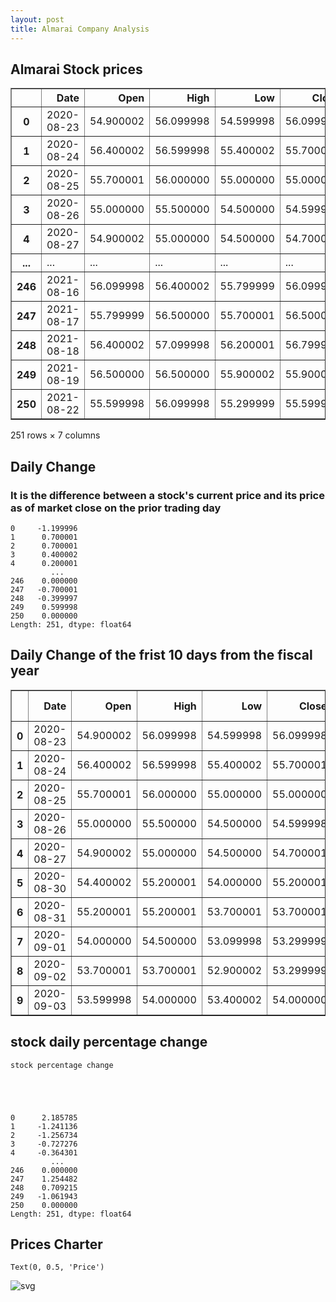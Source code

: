 ```yaml
---
layout: post
title: Almarai Company Analysis
---
```


## **Almarai Stock prices**




<div>
<style scoped>
    .dataframe tbody tr th:only-of-type {
        vertical-align: middle;
    }

    .dataframe tbody tr th {
        vertical-align: top;
    }

    .dataframe thead th {
        text-align: right;
    }
</style>
<table border="1" class="dataframe">
  <thead>
    <tr style="text-align: right;">
      <th></th>
      <th>Date</th>
      <th>Open</th>
      <th>High</th>
      <th>Low</th>
      <th>Close</th>
      <th>Adj Close</th>
      <th>Volume</th>
    </tr>
  </thead>
  <tbody>
    <tr>
      <th>0</th>
      <td>2020-08-23</td>
      <td>54.900002</td>
      <td>56.099998</td>
      <td>54.599998</td>
      <td>56.099998</td>
      <td>55.037498</td>
      <td>1399236</td>
    </tr>
    <tr>
      <th>1</th>
      <td>2020-08-24</td>
      <td>56.400002</td>
      <td>56.599998</td>
      <td>55.400002</td>
      <td>55.700001</td>
      <td>54.645077</td>
      <td>2239510</td>
    </tr>
    <tr>
      <th>2</th>
      <td>2020-08-25</td>
      <td>55.700001</td>
      <td>56.000000</td>
      <td>55.000000</td>
      <td>55.000000</td>
      <td>53.958336</td>
      <td>1285251</td>
    </tr>
    <tr>
      <th>3</th>
      <td>2020-08-26</td>
      <td>55.000000</td>
      <td>55.500000</td>
      <td>54.500000</td>
      <td>54.599998</td>
      <td>53.565910</td>
      <td>654401</td>
    </tr>
    <tr>
      <th>4</th>
      <td>2020-08-27</td>
      <td>54.900002</td>
      <td>55.000000</td>
      <td>54.500000</td>
      <td>54.700001</td>
      <td>53.664017</td>
      <td>541958</td>
    </tr>
    <tr>
      <th>...</th>
      <td>...</td>
      <td>...</td>
      <td>...</td>
      <td>...</td>
      <td>...</td>
      <td>...</td>
      <td>...</td>
    </tr>
    <tr>
      <th>246</th>
      <td>2021-08-16</td>
      <td>56.099998</td>
      <td>56.400002</td>
      <td>55.799999</td>
      <td>56.099998</td>
      <td>56.099998</td>
      <td>340565</td>
    </tr>
    <tr>
      <th>247</th>
      <td>2021-08-17</td>
      <td>55.799999</td>
      <td>56.500000</td>
      <td>55.700001</td>
      <td>56.500000</td>
      <td>56.500000</td>
      <td>284851</td>
    </tr>
    <tr>
      <th>248</th>
      <td>2021-08-18</td>
      <td>56.400002</td>
      <td>57.099998</td>
      <td>56.200001</td>
      <td>56.799999</td>
      <td>56.799999</td>
      <td>332975</td>
    </tr>
    <tr>
      <th>249</th>
      <td>2021-08-19</td>
      <td>56.500000</td>
      <td>56.500000</td>
      <td>55.900002</td>
      <td>55.900002</td>
      <td>55.900002</td>
      <td>294943</td>
    </tr>
    <tr>
      <th>250</th>
      <td>2021-08-22</td>
      <td>55.599998</td>
      <td>56.099998</td>
      <td>55.299999</td>
      <td>55.599998</td>
      <td>55.599998</td>
      <td>368605</td>
    </tr>
  </tbody>
</table>
<p>251 rows × 7 columns</p>
</div>



## **Daily Change**

### **It is the difference between a stock's current price and its price as of market close on the prior trading day**




    0     -1.199996
    1      0.700001
    2      0.700001
    3      0.400002
    4      0.200001
             ...   
    246    0.000000
    247   -0.700001
    248   -0.399997
    249    0.599998
    250    0.000000
    Length: 251, dtype: float64



## **Daily Change of the frist 10 days from the fiscal year**




<div>
<style scoped>
    .dataframe tbody tr th:only-of-type {
        vertical-align: middle;
    }

    .dataframe tbody tr th {
        vertical-align: top;
    }

    .dataframe thead th {
        text-align: right;
    }
</style>
<table border="1" class="dataframe">
  <thead>
    <tr style="text-align: right;">
      <th></th>
      <th>Date</th>
      <th>Open</th>
      <th>High</th>
      <th>Low</th>
      <th>Close</th>
      <th>Adj Close</th>
      <th>Volume</th>
      <th>Daily Change</th>
    </tr>
  </thead>
  <tbody>
    <tr>
      <th>0</th>
      <td>2020-08-23</td>
      <td>54.900002</td>
      <td>56.099998</td>
      <td>54.599998</td>
      <td>56.099998</td>
      <td>55.037498</td>
      <td>1399236</td>
      <td>-1.199996</td>
    </tr>
    <tr>
      <th>1</th>
      <td>2020-08-24</td>
      <td>56.400002</td>
      <td>56.599998</td>
      <td>55.400002</td>
      <td>55.700001</td>
      <td>54.645077</td>
      <td>2239510</td>
      <td>0.700001</td>
    </tr>
    <tr>
      <th>2</th>
      <td>2020-08-25</td>
      <td>55.700001</td>
      <td>56.000000</td>
      <td>55.000000</td>
      <td>55.000000</td>
      <td>53.958336</td>
      <td>1285251</td>
      <td>0.700001</td>
    </tr>
    <tr>
      <th>3</th>
      <td>2020-08-26</td>
      <td>55.000000</td>
      <td>55.500000</td>
      <td>54.500000</td>
      <td>54.599998</td>
      <td>53.565910</td>
      <td>654401</td>
      <td>0.400002</td>
    </tr>
    <tr>
      <th>4</th>
      <td>2020-08-27</td>
      <td>54.900002</td>
      <td>55.000000</td>
      <td>54.500000</td>
      <td>54.700001</td>
      <td>53.664017</td>
      <td>541958</td>
      <td>0.200001</td>
    </tr>
    <tr>
      <th>5</th>
      <td>2020-08-30</td>
      <td>54.400002</td>
      <td>55.200001</td>
      <td>54.000000</td>
      <td>55.200001</td>
      <td>54.154549</td>
      <td>382719</td>
      <td>-0.799999</td>
    </tr>
    <tr>
      <th>6</th>
      <td>2020-08-31</td>
      <td>55.200001</td>
      <td>55.200001</td>
      <td>53.700001</td>
      <td>53.700001</td>
      <td>52.682957</td>
      <td>1076298</td>
      <td>1.500000</td>
    </tr>
    <tr>
      <th>7</th>
      <td>2020-09-01</td>
      <td>54.000000</td>
      <td>54.500000</td>
      <td>53.099998</td>
      <td>53.299999</td>
      <td>52.290531</td>
      <td>1136239</td>
      <td>0.700001</td>
    </tr>
    <tr>
      <th>8</th>
      <td>2020-09-02</td>
      <td>53.700001</td>
      <td>53.700001</td>
      <td>52.900002</td>
      <td>53.299999</td>
      <td>52.290531</td>
      <td>613606</td>
      <td>0.400002</td>
    </tr>
    <tr>
      <th>9</th>
      <td>2020-09-03</td>
      <td>53.599998</td>
      <td>54.000000</td>
      <td>53.400002</td>
      <td>54.000000</td>
      <td>52.977272</td>
      <td>595617</td>
      <td>-0.400002</td>
    </tr>
  </tbody>
</table>
</div>



## **stock daily percentage change**

    stock percentage change
    




    0      2.185785
    1     -1.241136
    2     -1.256734
    3     -0.727276
    4     -0.364301
             ...   
    246    0.000000
    247    1.254482
    248    0.709215
    249   -1.061943
    250    0.000000
    Length: 251, dtype: float64



## **Prices Charter**




    Text(0, 0.5, 'Price')




    
![svg](Almarai_Company_files/Almarai_Company_10_1.svg)
    

